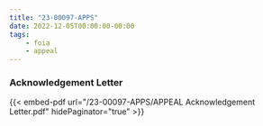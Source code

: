 ```yaml
---
title: "23-00097-APPS"
date: 2022-12-05T00:00:00-00:00
tags:
    - foia
    - appeal
---
```


### Acknowledgement Letter

{{< embed-pdf url="/23-00097-APPS/APPEAL Acknowledgement Letter.pdf" hidePaginator="true" >}}
